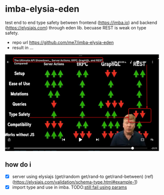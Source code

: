 # imba-elysia-eden

test end to end type safety between frontend (https://imba.io) and backend (https://elysiajs.com) through eden lib. becuase REST is weak on type safety.
- repo url https://github.com/me7/imba-elysia-eden
- result in ...

![](info.webp)

## how do i

- [x] server using elysiajs (get/random get/rand-to get/rand-between) (ref)(https://elysiajs.com/validation/schema-type.html#example-1)
- [x] import type and use in imba. TODO:[still fail using params](https://elysiajs.com/eden/treaty/overview.html#dynamic-path)